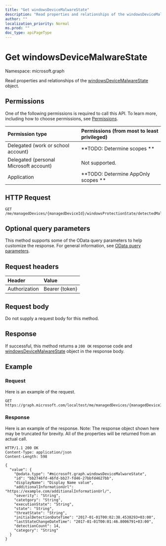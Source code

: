```yaml
---
title: "Get windowsDeviceMalwareState"
description: "Read properties and relationships of the windowsDeviceMalwareState object."
author: ""
localization_priority: Normal
ms.prod: ""
doc_type: apiPageType
---
```


# Get windowsDeviceMalwareState

Namespace: microsoft.graph

Read properties and relationships of the [windowsDeviceMalwareState](../resources/intune-devices-windowsdevicemalwarestate.md) object.

## Permissions
One of the following permissions is required to call this API. To learn more, including how to choose permissions, see [Permissions](/concepts/permissions-reference.md).

|Permission type|Permissions (from most to least privileged)|
|:---|:---|
|Delegated (work or school account)|**TODO: Determine scopes **|
|Delegated (personal Microsoft account)|Not supported.|
|Application|**TODO: Determine AppOnly scopes **|

## HTTP Request
<!-- {
  "blockType": "ignored"
}
-->
``` http
GET /me/managedDevices/{managedDeviceId}/windowsProtectionState/detectedMalwareState/{windowsDeviceMalwareStateId}
```

## Optional query parameters
This method supports some of the OData query parameters to help customize the response. For general information, see [OData query parameters](/graph/query-parameters).

## Request headers
|Header|Value|
|:---|:---|
|Authorization|Bearer {token}|

## Request body
Do not supply a request body for this method.

## Response
If successful, this method returns a `200 OK` response code and [windowsDeviceMalwareState](../resources/intune-devices-windowsdevicemalwarestate.md) object in the response body.

## Example

### Request
Here is an example of the request.
<!-- {
  "blockType": "request",
  "name": "get_windowsdevicemalwarestate"
}
-->
``` http
GET https://graph.microsoft.com/localtest/me/managedDevices/{managedDeviceId}/windowsProtectionState/detectedMalwareState/{windowsDeviceMalwareStateId}
```

### Response
Here is an example of the response. Note: The response object shown here may be truncated for brevity. All of the properties will be returned from an actual call.
<!-- {
  "blockType": "response",
  "truncated": true,
  "@odata.type": "microsoft.graph.windowsDeviceMalwareState"
}
-->
``` http
HTTP/1.1 200 OK
Content-Type: application/json
Content-Length: 598

{
  "value": {
    "@odata.type": "#microsoft.graph.windowsDeviceMalwareState",
    "id": "bb2746fd-46fd-bb27-fd46-27bbfd4627bb",
    "displayName": "Display Name value",
    "additionalInformationUrl": "https://example.com/additionalInformationUrl/",
    "severity": "String",
    "catetgory": "String",
    "executionState": "String",
    "state": "String",
    "threatState": "String",
    "initialDetectionDateTime": "2017-01-01T00:02:38.4538293+03:00",
    "lastStateChangeDateTime": "2017-01-01T00:01:46.8006791+03:00",
    "detectionCount": 14,
    "category": "String"
  }
}
```

